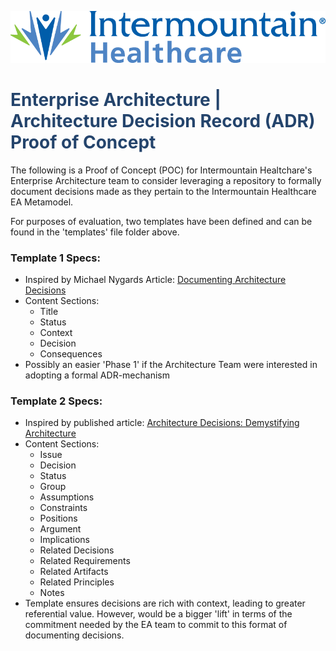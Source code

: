 ![Intermountain Healthcare logo](IHC_LOGO.png "Intermountain Healthcare Logo")

# <span style = "color:#24446C">Enterprise Architecture | Architecture Decision Record (ADR) Proof of Concept</span>

The following is a Proof of Concept (POC) for Intermountain Healtchare's Enterprise Architecture team to consider 
leveraging a repository to formally document decisions made as they pertain to the Intermountain Healthcare EA Metamodel.

For purposes of evaluation, two templates have been defined and can be found in the 'templates' file folder above.

### Template 1 Specs:
* Inspired by Michael Nygards Article: [Documenting Architecture Decisions](http://thinkrelevance.com/blog/2011/11/15/documenting-architecture-decisions)
* Content Sections:
  * Title
  * Status
  * Context
  * Decision
  * Consequences
* Possibly an easier 'Phase 1' if the Architecture Team were interested in adopting a formal ADR-mechanism


### Template 2 Specs:
* Inspired by published article: [Architecture Decisions: Demystifying Architecture](https://personal.utdallas.edu/~chung/SA/zz-Impreso-architecture_decisions-tyree-05.pdf)
* Content Sections:
  * Issue
  * Decision
  * Status
  * Group
  * Assumptions
  * Constraints
  * Positions
  * Argument
  * Implications
  * Related Decisions
  * Related Requirements
  * Related Artifacts
  * Related Principles
  * Notes
* Template ensures decisions are rich with context, leading to greater referential value. However, would be a bigger 'lift' in terms of the commitment needed by the EA team to commit to this format of documenting decisions.
